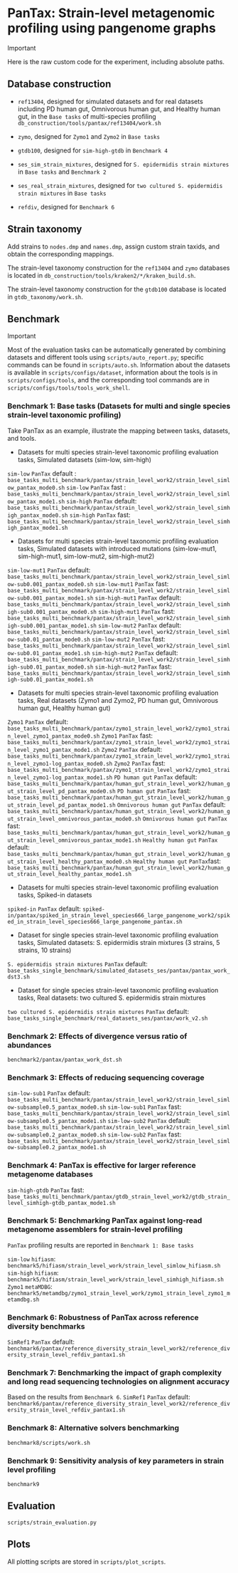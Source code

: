 
# PanTax: Strain-level metagenomic profiling using pangenome graphs

> [!IMPORTANT]
> Here is the raw custom code for the experiment, including absolute paths.

## Database construction

+ `ref13404`, designed for simulated datasets and for real datasets including PD human gut, Omnivorous human gut, and Healthy human gut, in the `Base tasks` of multi-species profiling
`db_construction/tools/pantax/ref13404/work.sh`

+ `zymo`, designed for `Zymo1` and `Zymo2` in `Base tasks`

+ `gtdb100`, designed for `sim-high-gtdb` in `Benchmark 4`

+ `ses_sim_strain_mixtures`, designed for `S. epidermidis strain mixtures` in `Base tasks` and `Benchmark 2`

+ `ses_real_strain_mixtures`, designed for `two cultured S. epidermidis strain mixtures` in `Base tasks`

+ `refdiv`, designed for `Benchmark 6`

## Strain taxonomy

Add strains to `nodes.dmp` and `names.dmp`, assign custom strain taxids, and obtain the corresponding mappings.

The strain-level taxonomy construction for the `ref13404` and `zymo` databases is located in `db_construction/tools/kraken2/*/kraken_build.sh`.

The strain-level taxonomy construction for the `gtdb100` database is located in `gtdb_taxonomy/work.sh`.

## Benchmark

> [!IMPORTANT]
> Most of the evaluation tasks can be automatically generated by combining datasets and different tools using `scripts/auto_report.py`; specific commands can be found in `scripts/auto.sh`.
Information about the datasets is available in `scripts/configs/dataset`, information about the tools is in `scripts/configs/tools`, and the corresponding tool commands are in `scripts/configs/tools/tools_work_shell`.

### Benchmark 1: Base tasks (Datasets for multi and single species strain-level taxonomic profiling)

Take PanTax as an example, illustrate the mapping between tasks, datasets, and tools.

+ Datasets for multi species strain-level taxonomic profiling evaluation tasks, Simulated datasets (sim-low, sim-high)

`sim-low` `PanTax` default : `base_tasks_multi_benchmark/pantax/strain_level_work2/strain_level_simlow_pantax_mode0.sh`
`sim-low` `PanTax` fast : `base_tasks_multi_benchmark/pantax/strain_level_work2/strain_level_simlow_pantax_mode1.sh`
`sim-high` `PanTax` default: `base_tasks_multi_benchmark/pantax/strain_level_work2/strain_level_simhigh_pantax_mode0.sh`
`sim-high` `PanTax` fast: `base_tasks_multi_benchmark/pantax/strain_level_work2/strain_level_simhigh_pantax_mode1.sh`

+ Datasets for multi species strain-level taxonomic profiling evaluation tasks, Simulated datasets with introduced mutations (sim-low-mut1, sim-high-mut1, sim-low-mut2, sim-high-mut2)

`sim-low-mut1` `PanTax` default: `base_tasks_multi_benchmark/pantax/strain_level_work2/strain_level_simlow-sub0.001_pantax_mode0.sh`
`sim-low-mut1` `PanTax` fast: `base_tasks_multi_benchmark/pantax/strain_level_work2/strain_level_simlow-sub0.001_pantax_mode1.sh`
`sim-high-mut1` `PanTax` default: `base_tasks_multi_benchmark/pantax/strain_level_work2/strain_level_simhigh-sub0.001_pantax_mode0.sh`
`sim-high-mut1` `PanTax` fast: `base_tasks_multi_benchmark/pantax/strain_level_work2/strain_level_simhigh-sub0.001_pantax_mode1.sh`
`sim-low-mut2` `PanTax` default: `base_tasks_multi_benchmark/pantax/strain_level_work2/strain_level_simlow-sub0.01_pantax_mode0.sh`
`sim-low-mut2` `PanTax` fast: `base_tasks_multi_benchmark/pantax/strain_level_work2/strain_level_simlow-sub0.01_pantax_mode1.sh`
`sim-high-mut2` `PanTax` default: `base_tasks_multi_benchmark/pantax/strain_level_work2/strain_level_simhigh-sub0.01_pantax_mode0.sh`
`sim-high-mut2` `PanTax` fast: `base_tasks_multi_benchmark/pantax/strain_level_work2/strain_level_simhigh-sub0.01_pantax_mode1.sh`

+ Datasets for multi species strain-level taxonomic profiling evaluation tasks, Real datasets (Zymo1 and Zymo2, PD human gut, Omnivorous human gut, Healthy human gut)

`Zymo1` `PanTax` default: `base_tasks_multi_benchmark/pantax/zymo1_strain_level_work2/zymo1_strain_level_zymo1_pantax_mode0.sh`
`Zymo1` `PanTax` fast: `base_tasks_multi_benchmark/pantax/zymo1_strain_level_work2/zymo1_strain_level_zymo1_pantax_mode1.sh`
`Zymo2` `PanTax` default: `base_tasks_multi_benchmark/pantax/zymo1_strain_level_work2/zymo1_strain_level_zymo1-log_pantax_mode0.sh`
`Zymo2` `PanTax` fast: `base_tasks_multi_benchmark/pantax/zymo1_strain_level_work2/zymo1_strain_level_zymo1-log_pantax_mode1.sh`
`PD human gut` `PanTax` default: `base_tasks_multi_benchmark/pantax/human_gut_strain_level_work2/human_gut_strain_level_pd_pantax_mode0.sh`
`PD human gut` `PanTax` fast: `base_tasks_multi_benchmark/pantax/human_gut_strain_level_work2/human_gut_strain_level_pd_pantax_mode1.sh`
`Omnivorous human gut` `PanTax` default: `base_tasks_multi_benchmark/pantax/human_gut_strain_level_work2/human_gut_strain_level_omnivorous_pantax_mode0.sh`
`Omnivorous human gut` `PanTax` fast: `base_tasks_multi_benchmark/pantax/human_gut_strain_level_work2/human_gut_strain_level_omnivorous_pantax_mode1.sh`
`Healthy human gut` `PanTax` default: `base_tasks_multi_benchmark/pantax/human_gut_strain_level_work2/human_gut_strain_level_healthy_pantax_mode0.sh`
`Healthy human gut` `PanTax`fast: `base_tasks_multi_benchmark/pantax/human_gut_strain_level_work2/human_gut_strain_level_healthy_pantax_mode1.sh`

+ Datasets for multi species strain-level taxonomic profiling evaluation tasks, Spiked-in datasets

`spiked-in` `PanTax` default: `spiked-in/pantax/spiked_in_strain_level_species666_large_pangenome_work2/spiked_in_strain_level_species666_large_pangenome_pantax.sh`

+ Dataset for single species strain-level taxonomic profiling evaluation tasks, Simulated datasets: S. epidermidis strain mixtures (3 strains, 5 strains, 10 strains)

`S. epidermidis strain mixtures` `PanTax` default: `base_tasks_single_benchmark/simulated_datasets_ses/pantax/pantax_work_dst3.sh`

+ Dataset for single species strain-level taxonomic profiling evaluation tasks, Real datasets: two cultured S. epidermidis strain mixtures

`two cultured S. epidermidis strain mixtures` `PanTax` default: `base_tasks_single_benchmark/real_datasets_ses/pantax/work_v2.sh`


### Benchmark 2: Effects of divergence versus ratio of abundances

`benchmark2/pantax/pantax_work_dst.sh`

### Benchmark 3: Effects of reducing sequencing coverage

`sim-low-sub1` `PanTax` default: `base_tasks_multi_benchmark/pantax/strain_level_work2/strain_level_simlow-subsample0.5_pantax_mode0.sh`
`sim-low-sub1` `PanTax` fast: `base_tasks_multi_benchmark/pantax/strain_level_work2/strain_level_simlow-subsample0.5_pantax_mode1.sh`
`sim-low-sub2` `PanTax` default: `base_tasks_multi_benchmark/pantax/strain_level_work2/strain_level_simlow-subsample0.2_pantax_mode0.sh`
`sim-low-sub2` `PanTax` fast: `base_tasks_multi_benchmark/pantax/strain_level_work2/strain_level_simlow-subsample0.2_pantax_mode1.sh`

### Benchmark 4: PanTax is effective for larger reference metagenome databases

`sim-high-gtdb` `PanTax` fast: `base_tasks_multi_benchmark/pantax/gtdb_strain_level_work2/gtdb_strain_level_simhigh-gtdb_pantax_mode1.sh`

### Benchmark 5: Benchmarking PanTax against long-read metagenome assemblers for strain-level profiling

`PanTax` profiling results are reported in `Benchmark 1: Base tasks`

`sim-low` `hifiasm`: `benchmark5/hifiasm/strain_level_work/strain_level_simlow_hifiasm.sh`
`sim-high` `hifiasm`: `benchmark5/hifiasm/strain_level_work/strain_level_simhigh_hifiasm.sh`
`Zymo1` `metaMDBG`: `benchmark5/metamdbg/zymo1_strain_level_work/zymo1_strain_level_zymo1_metamdbg.sh`

### Benchmark 6: Robustness of PanTax across reference diversity benchmarks

`SimRef1` `PanTax` default: `benchmark6/pantax/reference_diversity_strain_level_work2/reference_diversity_strain_level_refdiv_pantax1.sh`

### Benchmark 7: Benchmarking the impact of graph complexity and long read sequencing technologies on alignment accuracy

Based on the results from `Benchmark 6`.
`SimRef1` `PanTax` default: `benchmark6/pantax/reference_diversity_strain_level_work2/reference_diversity_strain_level_refdiv_pantax1.sh`

### Benchmark 8: Alternative solvers benchmarking

`benchmark8/scripts/work.sh`

### Benchmark 9: Sensitivity analysis of key parameters in strain level profiling

`benchmark9`

## Evaluation
`scripts/strain_evaluation.py`

## Plots

All plotting scripts are stored in `scripts/plot_scripts`.
